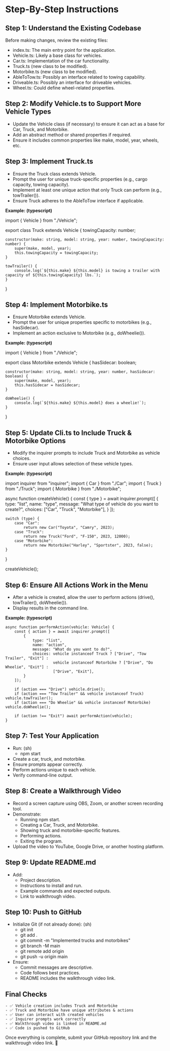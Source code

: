 #  Step-By-Step Instructions

##  Step 1: Understand the Existing Codebase
Before making changes, review the existing files:
- index.ts: The main entry point for the application.
- Vehicle.ts: Likely a base class for vehicles.
- Car.ts: Implementation of the car functionality.
- Truck.ts (new class to be modified).
- Motorbike.ts (new class to be modified).
- AbleToTow.ts: Possibly an interface related to towing capability.
- Driveable.ts: Possibly an interface for driveable vehicles.
- Wheel.ts: Could define wheel-related properties.


##  Step 2: Modify Vehicle.ts to Support More Vehicle Types
- Update the Vehicle class (if necessary) to ensure it can act as a base for Car, Truck, and Motorbike.
- Add an abstract method or shared properties if required.
- Ensure it includes common properties like make, model, year, wheels, etc.


##  Step 3: Implement Truck.ts
- Ensure the Truck class extends Vehicle.
- Prompt the user for unique truck-specific properties (e.g., cargo capacity, towing capacity).
- Implement at least one unique action that only Truck can perform (e.g., towTrailer()).
- Ensure Truck adheres to the AbleToTow interface if applicable.

**Example: (typescript)**

import { Vehicle } from "./Vehicle";

export class Truck extends Vehicle {
    towingCapacity: number;

    constructor(make: string, model: string, year: number, towingCapacity: number) {
        super(make, model, year);
        this.towingCapacity = towingCapacity;
    }

    towTrailer() {
        console.log(`${this.make} ${this.model} is towing a trailer with capacity of ${this.towingCapacity} lbs.`);
    }
}



##  Step 4: Implement Motorbike.ts
- Ensure Motorbike extends Vehicle.
- Prompt the user for unique properties specific to motorbikes (e.g., hasSidecar).
- Implement an action exclusive to Motorbike (e.g., doWheelie()).

**Example: (typescript)**

import { Vehicle } from "./Vehicle";

export class Motorbike extends Vehicle {
    hasSidecar: boolean;

    constructor(make: string, model: string, year: number, hasSidecar: boolean) {
        super(make, model, year);
        this.hasSidecar = hasSidecar;
    }

    doWheelie() {
        console.log(`${this.make} ${this.model} does a wheelie!`);
    }
}



##  Step 5: Update Cli.ts to Include Truck & Motorbike Options
- Modify the inquirer prompts to include Truck and Motorbike as vehicle choices.
- Ensure user input allows selection of these vehicle types.

**Example: (typescript)**

import inquirer from "inquirer";
import { Car } from "./Car";
import { Truck } from "./Truck";
import { Motorbike } from "./Motorbike";

async function createVehicle() {
    const { type } = await inquirer.prompt([
        {
            type: "list",
            name: "type",
            message: "What type of vehicle do you want to create?",
            choices: ["Car", "Truck", "Motorbike"],
        }
    ]);

    switch (type) {
        case "Car":
            return new Car("Toyota", "Camry", 2023);
        case "Truck":
            return new Truck("Ford", "F-150", 2023, 12000);
        case "Motorbike":
            return new Motorbike("Harley", "Sportster", 2023, false);
    }
}

createVehicle();



##  Step 6: Ensure All Actions Work in the Menu
- After a vehicle is created, allow the user to perform actions (drive(), towTrailer(), doWheelie()).
- Display results in the command line.

**Example: (typescript)**
```
async function performAction(vehicle: Vehicle) {
    const { action } = await inquirer.prompt([
        {
            type: "list",
            name: "action",
            message: "What do you want to do?",
            choices: vehicle instanceof Truck ? ["Drive", "Tow Trailer", "Exit"] :
                     vehicle instanceof Motorbike ? ["Drive", "Do Wheelie", "Exit"] :
                     ["Drive", "Exit"],
        }
    ]);

    if (action === "Drive") vehicle.drive();
    if (action === "Tow Trailer" && vehicle instanceof Truck) vehicle.towTrailer();
    if (action === "Do Wheelie" && vehicle instanceof Motorbike) vehicle.doWheelie();

    if (action !== "Exit") await performAction(vehicle);
}
```



##  Step 7: Test Your Application
- Run: (sh)
    - npm start
- Create a car, truck, and motorbike.
- Ensure prompts appear correctly.
- Perform actions unique to each vehicle.
- Verify command-line output.


##  Step 8: Create a Walkthrough Video
- Record a screen capture using OBS, Zoom, or another screen recording tool.
- Demonstrate:
    - Running npm start.
    - Creating a Car, Truck, and Motorbike.
    - Showing truck and motorbike-specific features.
    - Performing actions.
    - Exiting the program.
- Upload the video to YouTube, Google Drive, or another hosting platform.


##  Step 9: Update README.md
- Add:
    - Project description.
    - Instructions to install and run.
    - Example commands and expected outputs.
    - Link to walkthrough video.


##  Step 10: Push to GitHub
- Initialize Git (if not already done): (sh)
    - git init
    - git add .
    - git commit -m "Implemented trucks and motorbikes"
    - git branch -M main
    - git remote add origin <your-repo-url>
    - git push -u origin main
- Ensure:
    - Commit messages are descriptive.
    - Code follows best practices.
    - README includes the walkthrough video link.

##  Final Checks
    - ✅ Vehicle creation includes Truck and Motorbike
    - ✅ Truck and Motorbike have unique attributes & actions
    - ✅ User can interact with created vehicles
    - ✅ Inquirer prompts work correctly
    - ✅ Walkthrough video is linked in README.md
    - ✅ Code is pushed to GitHub

Once everything is complete, submit your GitHub repository link and the walkthrough video link. 🎉

